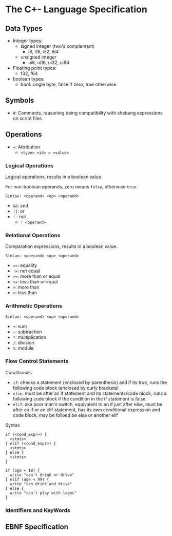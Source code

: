 # The C+- Language Specification

## Data Types

- Integer types:
  - signed integer (two's complement)
    - i8, i16, i32, i64
  - unsigned integer
    - ui8, ui16, ui32, ui64
- Floating point types:
  - f32, f64
- boolean types:
  - bool: single byte, false if zero, true otherwise

## Symbols

- `#`: Comments, reasoning being compatibility with shebang expressions on script files

## Operations

- `=`: Attribution
  - `<type> <id> = <value>`

### Logical Operations

Logical operations, results in a boolean value.

For non-boolean operands, zero means `false`, otherwise `true`.

```Sintax: <operand> <op> <operand>```

- `&&`: and
- `||`: or
- `!` : not
  - `! <operand>`

### Relational Operations

Comparation expressions, results in a boolean value.

```Sintax: <operand> <op> <operand>```

- `==`: equality
- `!=`: not equal
- `>=`: more than or equal
- `<=`: less than or equal
- `>`:  more than
- `<`:  less than

### Arithmetic Operations

```Sintax: <operand> <op> <operand>```

- `+`: sum
- `-`: subtraction
- `*`: multiplication
- `/`: division
- `%`: module

### Flow Control Statements

Conditionals

- `if`: checks a statement (enclosed by parenthesis) and if its true, runs the following code block (enclosed by curly brackets)
- `else`: must be after an if statement and its statements/code block, runs a following code block if the condition in the if statement is false
- `elif`: aka poor man's switch, equivalent to an if just after else, must be after an if or an elif statement, has its own conditional expression and code block, may be folloed be else or another elif 


Syntax
```
if (<cond_expr>) {
  <stmts> 
} elif (<cond_expr>) {
  <stmts>
} else {
  <stmts>
}
```

```
if (age < 18) {
  write "can't drink or drive"
} elif (age < 99) {
  write "can drink and drive"
} else {
  write "can't play with legos"
}
```

### Identifiers and KeyWords

## EBNF Specification


